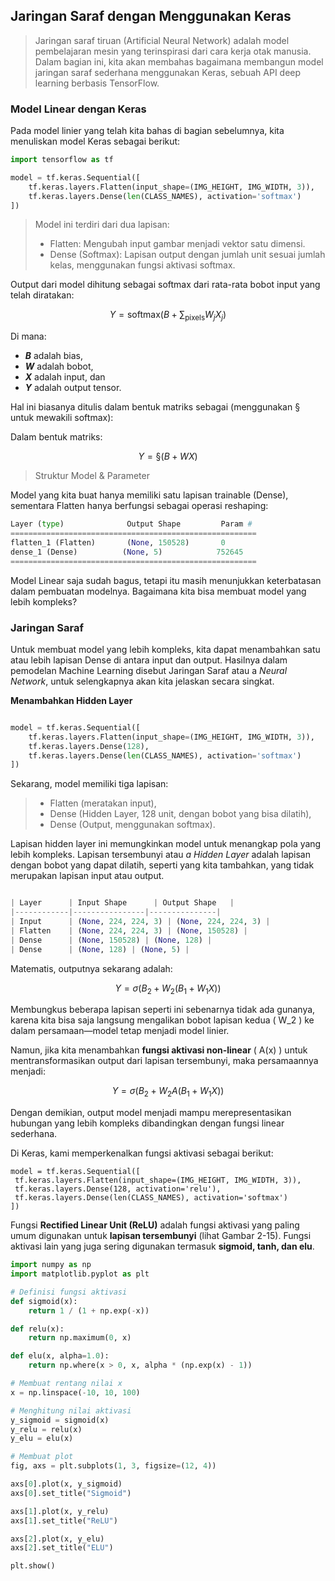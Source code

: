 ## Jaringan Saraf dengan Menggunakan Keras

> Jaringan saraf tiruan (Artificial Neural Network) adalah model pembelajaran mesin yang terinspirasi dari cara kerja otak manusia. Dalam bagian ini, kita akan membahas bagaimana membangun model jaringan saraf sederhana menggunakan Keras, sebuah API deep learning berbasis TensorFlow.

### Model Linear dengan Keras

Pada model linier yang telah kita bahas di bagian sebelumnya, kita menuliskan model Keras sebagai berikut:

```python
import tensorflow as tf

model = tf.keras.Sequential([
    tf.keras.layers.Flatten(input_shape=(IMG_HEIGHT, IMG_WIDTH, 3)),
    tf.keras.layers.Dense(len(CLASS_NAMES), activation='softmax')
])
```
> Model ini terdiri dari dua lapisan:
> - Flatten: Mengubah input gambar menjadi vektor satu dimensi.
> - Dense (Softmax): Lapisan output dengan jumlah unit sesuai jumlah kelas, menggunakan fungsi aktivasi softmax.

Output dari model dihitung sebagai softmax dari rata-rata bobot input yang telah diratakan:

$$
Y = \text{softmax} \left( B + \sum_\text{pixels} W_j X_j \right)
$$

Di mana:

 - **_B_** adalah bias,
 - **_W_** adalah bobot,
 - **_X_** adalah input, dan
 - **_Y_** adalah output tensor.

Hal ini biasanya ditulis dalam bentuk matriks sebagai (menggunakan § untuk mewakili softmax):

Dalam bentuk matriks: 

$$
Y = \text{§} \left( B + WX \right)
$$

> Struktur Model & Parameter

Model yang kita buat hanya memiliki satu lapisan trainable (Dense), sementara Flatten hanya berfungsi sebagai operasi reshaping:

```python
Layer (type)              Output Shape         Param #  
=======================================================
flatten_1 (Flatten)       (None, 150528)       0      
dense_1 (Dense)          (None, 5)            752645  
=======================================================

```
Model Linear saja sudah bagus, tetapi itu masih menunjukkan keterbatasan dalam pembuatan modelnya. Bagaimana kita bisa membuat model yang lebih kompleks?

### Jaringan Saraf

Untuk membuat model yang lebih kompleks, kita dapat menambahkan satu atau lebih lapisan Dense di antara input dan output. Hasilnya dalam pemodelan Machine Learning disebut Jaringan Saraf atau a _Neural Network_, untuk selengkapnya akan kita jelaskan secara singkat.

**Menambahkan Hidden Layer**

```python

model = tf.keras.Sequential([
    tf.keras.layers.Flatten(input_shape=(IMG_HEIGHT, IMG_WIDTH, 3)),
    tf.keras.layers.Dense(128),
    tf.keras.layers.Dense(len(CLASS_NAMES), activation='softmax')
])
```

Sekarang, model memiliki tiga lapisan:

> - Flatten (meratakan input),
> - Dense (Hidden Layer, 128 unit, dengan bobot yang bisa dilatih),
> - Dense (Output, menggunakan softmax).

Lapisan hidden layer ini memungkinkan model untuk menangkap pola yang lebih kompleks. Lapisan tersembunyi atau _a Hidden Layer_ adalah lapisan dengan bobot yang dapat dilatih, seperti yang kita tambahkan, yang tidak merupakan lapisan input atau output.

```python

| Layer      | Input Shape      | Output Shape   |
|------------|----------------|---------------|
| Input      | (None, 224, 224, 3) | (None, 224, 224, 3) |
| Flatten    | (None, 224, 224, 3) | (None, 150528) |
| Dense      | (None, 150528) | (None, 128) |
| Dense      | (None, 128) | (None, 5) |

```
Matematis, outputnya sekarang adalah:
```math
Y = \sigma(B_2 + W_2(B_1 + W_1X))
```

Membungkus beberapa lapisan seperti ini sebenarnya tidak ada gunanya, karena kita bisa saja langsung mengalikan bobot lapisan kedua \( W_2 \) ke dalam persamaan—model tetap menjadi model linier.

Namun, jika kita menambahkan **fungsi aktivasi non-linear** \( A(x) \) untuk mentransformasikan output dari lapisan tersembunyi, maka persamaannya menjadi:

```math
Y = \sigma(B_2 + W_2 A(B_1 + W_1X))
```

Dengan demikian, output model menjadi mampu merepresentasikan hubungan yang lebih kompleks dibandingkan dengan fungsi linear sederhana.

Di Keras, kami memperkenalkan fungsi aktivasi sebagai berikut:

```pyhton
model = tf.keras.Sequential([
 tf.keras.layers.Flatten(input_shape=(IMG_HEIGHT, IMG_WIDTH, 3)),
 tf.keras.layers.Dense(128, activation='relu'),
 tf.keras.layers.Dense(len(CLASS_NAMES), activation='softmax')
])
```
Fungsi **Rectified Linear Unit (ReLU)** adalah fungsi aktivasi yang paling umum digunakan untuk **lapisan tersembunyi** (lihat Gambar 2-15). Fungsi aktivasi lain yang juga sering digunakan termasuk **sigmoid, tanh, dan elu**.

```python
import numpy as np
import matplotlib.pyplot as plt

# Definisi fungsi aktivasi
def sigmoid(x):
    return 1 / (1 + np.exp(-x))

def relu(x):
    return np.maximum(0, x)

def elu(x, alpha=1.0):
    return np.where(x > 0, x, alpha * (np.exp(x) - 1))

# Membuat rentang nilai x
x = np.linspace(-10, 10, 100)

# Menghitung nilai aktivasi
y_sigmoid = sigmoid(x)
y_relu = relu(x)
y_elu = elu(x)

# Membuat plot
fig, axs = plt.subplots(1, 3, figsize=(12, 4))

axs[0].plot(x, y_sigmoid)
axs[0].set_title("Sigmoid")

axs[1].plot(x, y_relu)
axs[1].set_title("ReLU")

axs[2].plot(x, y_elu)
axs[2].set_title("ELU")

plt.show()
```
